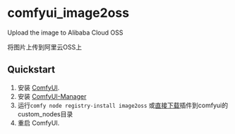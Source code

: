 # comfyui_image2oss

Upload the image to Alibaba Cloud OSS

将图片上传到阿里云OSS上


## Quickstart

1. 安装 [ComfyUI](https://docs.comfy.org/get_started).
1. 安装 [ComfyUI-Manager](https://github.com/ltdrdata/ComfyUI-Manager)
1. 运行`comfy node registry-install image2oss` 或[直接下载](https://registry.comfy.org/publishers/nxt5656/nodes/image2oss)插件到comfyui的custom_nodes目录
1. 重启 ComfyUI.
